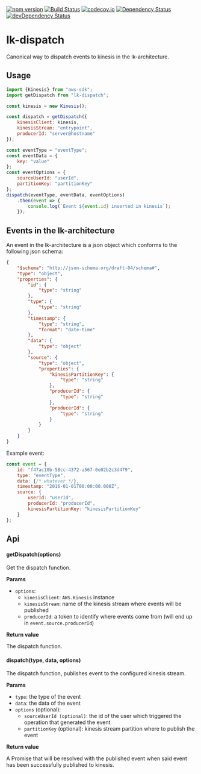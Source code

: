 [![npm version](https://badge.fury.io/js/lk-dispatch.svg)](https://badge.fury.io/js/lk-dispatch)
[![Build Status](https://travis-ci.org/lk-architecture/lk-dispatch.svg?branch=master)](https://travis-ci.org/lk-architecture/lk-dispatch)
[![codecov.io](https://codecov.io/github/lk-architecture/lk-dispatch/coverage.svg?branch=master)](https://codecov.io/github/lk-architecture/lk-dispatch?branch=master)
[![Dependency Status](https://david-dm.org/lk-architecture/lk-dispatch.svg)](https://david-dm.org/lk-architecture/lk-dispatch)
[![devDependency Status](https://david-dm.org/lk-architecture/lk-dispatch/dev-status.svg)](https://david-dm.org/lk-architecture/lk-dispatch#info=devDependencies)

# lk-dispatch

Canonical way to dispatch events to kinesis in the lk-architecture.

## Usage

```js
import {Kinesis} from "aws-sdk";
import getDispatch from "lk-dispatch";

const kinesis = new Kinesis();

const dispatch = getDispatch({
    kinesisClient: kinesis,
    kinesisStream: "entrypoint",
    producerId: "server@hostname"
});

const eventType = "eventType";
const eventData = {
    key: "value"
};
const eventOptions = {
    sourceUserId: "userId",
    partitionKey: "partitionKey"
};
dispatch(eventType, eventData, eventOptions)
    .then(event => {
        console.log(`Event ${event.id} inserted in kinesis`);
    });
```

## Events in the lk-architecture

An event in the lk-architecture is a json object which conforms to the following
json schema:

```json
{
    "$schema": "http://json-schema.org/draft-04/schema#",
    "type": "object",
    "properties": {
        "id": {
            "type": "string"
        },
        "type": {
            "type": "string"
        },
        "timestamp": {
            "type": "string",
            "format": "date-time"
        },
        "data": {
            "type": "object"
        },
        "source": {
            "type": "object",
            "properties": {
                "kinesisPartitionKey": {
                    "type": "string"
                },
                "producerId": {
                    "type": "string"
                },
                "producerId": {
                    "type": "string"
                }
            }
        }
    }
}
```

Example event:

```js
const event = {
    id: "f47ac10b-58cc-4372-a567-0e02b2c3d479",
    type: "eventType",
    data: {/* whatever */},
    timestamp: "2016-01-01T00:00:00.000Z",
    source: {
        userId: "userId",
        producerId: "producerId",
        kinesisPartitionKey: "kinesisPartitionKey"
    }
};
```

## Api

#### getDispatch(options)

Get the dispatch function.

**Params**

- `options`:
  - `kinesisClient`: `AWS.Kinesis` instance
  - `kinesisStream`: name of the kinesis stream where events will be published
  - `producerId`: a token to identify where events come from (will end up in
    `event.source.producerId`)

**Return value**

The dispatch function.

#### dispatch(type, data, options)

The dispatch function, publishes event to the configured kinesis stream.

**Params**

- `type`: the type of the event
- `data`: the data of the event
- `options` (optional):
  - `sourceUserId (optional)`: the id of the user which triggered the operation
    that generated the event
  - `partitionKey` (optional): kinesis stream partition where to publish the
    event

**Return value**

A Promise that will be resolved with the published event when said event has
been successfully published to kinesis.

